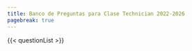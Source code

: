 ```yaml
---
title: Banco de Preguntas para Clase Technician 2022-2026
pagebreak: true
---
```

{{< questionList >}}

